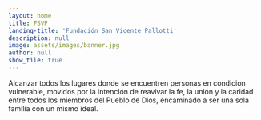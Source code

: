 ```yaml
---
layout: home
title: FSVP
landing-title: 'Fundación San Vicente Pallotti'
description: null
image: assets/images/banner.jpg
author: null
show_tile: true
---
```


Alcanzar todos los lugares donde se encuentren personas en condicion vulnerable, movidos por la intención de reavivar la fe, la unión y la caridad entre todos los miembros del Pueblo de Dios, encaminado a ser una sola familia con un mismo ideal.
